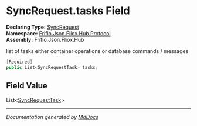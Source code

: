 ﻿<!--  
  <auto-generated>   
    The contents of this file were generated by a tool.  
    Changes to this file may be list if the file is regenerated  
  </auto-generated>   
-->

# SyncRequest.tasks Field

**Declaring Type:** [SyncRequest](../index.md)  
**Namespace:** [Friflo.Json.Fliox.Hub.Protocol](../../index.md)  
**Assembly:** Friflo.Json.Fliox.Hub

list of tasks either container operations or database commands \/ messages

```csharp
[Required]
public List<SyncRequestTask> tasks;
```

## Field Value

List\<[SyncRequestTask](../../Tasks/SyncRequestTask/index.md)\>

___

*Documentation generated by [MdDocs](https://github.com/ap0llo/mddocs)*
